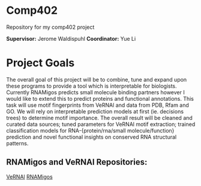 # Comp402
Repository for my comp402 project

**Supervisor:** Jerome Waldispuhl
**Coordinator:** Yue Li

# Project Goals
The overall goal of this project will be to combine, tune and expand upon these programs to provide a tool which is interpretable for biologists. Currently RNAMigos predicts small molecule binding partners however I would like to extend this to predict proteins and functional annotations. This task will use motif fingerprints from VeRNAl and data from PDB, Rfam and GO. We will rely on interpretable prediction models at first (ie. decisions trees) to determine motif importance. The overall result will be cleaned and curated data sources; tuned parameters for VeRNAl motif extraction; trained classification models for RNA-{protein/rna/small molecule/function} prediction and novel functional insights on conserved RNA structural patterns.

## RNAMigos and VeRNAl Repositories:
[VeRNAl](https://github.com/cgoliver/vernal)
[RNAMigos](https://github.com/cgoliver/RNAmigos)
